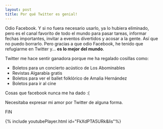 ```yaml
---
layout: post
title: Por qué Twitter es genial!
---
```


Odio Facebook. Y si no fuera necesario usarlo, ya lo hubiera eliminado, pero es el canal favorito de todo el mundo para pasar tareas, informar fechas importantes, invitar a eventos divertidos y acosar a la gente. Así que no puedo borrarlo. Pero gracias a que odio Facebook, he tenido que refugiarme en Twitter y... **es lo mejor del mundo**.

Twitter me hace sentir ganadora porque me ha regalado cosillas como:

- Boletos para un concierto acústico de Los Abominables
- Revistas Algarabía gratis
- Boletos para ver el ballet folklórico de Amalia Hernández
- Boletos para ir al cine

Cosas que facebook nunca me ha dado :(

Necesitaba expresar mi amor por Twitter de alguna forma.

FIN

{% include youtubePlayer.html id="FkXdPTA5URk&lis"%}
